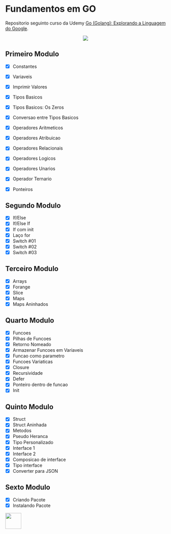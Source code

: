 
 <h1>Fundamentos em GO</h1>
 <p>
Repositorio seguinto curso da Udemy <a href="https://www.udemy.com/share/101tNS3@AuzTmi8fOS0TxFeu8gw9vrQfU8AXjHpdDyvIQbGB7b79DQVXAq60PR36FBwAUz7C/">Go (Golang): Explorando a Linguagem do Google</a>.
 
 </p>
 <p align="center">
    <img src="https://miro.medium.com/max/384/0*A6EB_Ykks5bPp_rM.gif">
 </p>
 
## Primeiro Modulo  
- [x] Constantes 
- [x] Variaveis 
- [x] Imprimir Valores
- [x] Tipos Basicos
- [x] Tipos Basicos: Os Zeros
- [x] Conversao entre Tipos Basicos
- [x] Operadores Aritmeticos
- [x] Operadores Atribuicao
- [x] Operadores Relacionais
- [x] Operadores Logicos
- [x] Operadores Unarios
- [x] Operador Ternario
- [x] Ponteiros




## Segundo Modulo
- [x] If/Else
- [x] If/Else If
- [x] If com init
- [x] Laço for
- [x] Switch #01
- [x] Switch #02
- [x] Switch #03

## Terceiro Modulo
- [x] Arrays
- [x] Forange
- [x] Slice
- [x] Maps
- [x] Maps Aninhados

## Quarto Modulo
- [x] Funcoes
- [x] Pilhas de Funcoes
- [x] Retorno Nomeado
- [x] Armazenar Funcoes em Variaveis
- [x] Funcao como parametro
- [x] Funcoes Variaticas
- [x] Closure
- [x] Recursividade
- [x] Defer
- [x] Ponteiro dentro de funcao
- [x] Init

## Quinto Modulo
- [x] Struct
- [x] Struct Aninhada
- [x] Metodos
- [x] Pseudo Heranca
- [x] Tipo Personalizado
- [x] Interface 1
- [x] Interface 2
- [x] Composicao de interface
- [x] Tipo interface
- [x] Converter para JSON

## Sexto Modulo
- [x] Criando Pacote
- [x] Instalando Pacote

<img src="https://simpleicons.org/icons/go.svg" width="50"/>
